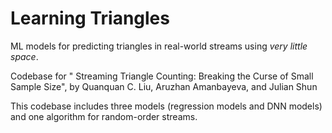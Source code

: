 # Learning Triangles
ML models for predicting triangles in real-world streams using *very little space*.

Codebase for " Streaming Triangle Counting: Breaking the Curse of Small Sample Size", by Quanquan C. Liu, Aruzhan Amanbayeva, and Julian Shun

This codebase includes three models (regression models and DNN models) and one algorithm for random-order streams.
